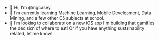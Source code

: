 - 👋 Hi, I’m @mgcasey
- 🌱 I’m currently learning Machine Learning, Mobile Development, Data Mining, and a few other CS subjects at school.
- 💞️ I’m looking to collaborate on a new iOS app I'm building that gamifies the decision of where to eat! Or if you have anything sustainability related, let me know!

<!---
mgcasey/mgcasey is a ✨ special ✨ repository because its `README.md` (this file) appears on your GitHub profile.
You can click the Preview link to take a look at your changes.
- 👀 I’m interested in sustainability, TV shows, and 
--->
